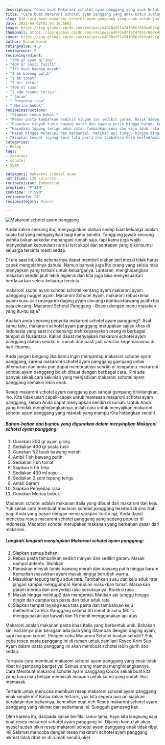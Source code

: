 ```yaml
---
description: "Cara buat Makaroni schotel ayam panggang yang enak Untuk Jualan"
title: "Cara buat Makaroni schotel ayam panggang yang enak Untuk Jualan"
slug: 818-cara-buat-makaroni-schotel-ayam-panggang-yang-enak-untuk-jualan
date: 2021-04-02T01:03:16.566Z
image: https://img-global.cpcdn.com/recipes/e4070a971a74f056/680x482cq70/makaroni-schotel-ayam-panggang-foto-resep-utama.jpg
thumbnail: https://img-global.cpcdn.com/recipes/e4070a971a74f056/680x482cq70/makaroni-schotel-ayam-panggang-foto-resep-utama.jpg
cover: https://img-global.cpcdn.com/recipes/e4070a971a74f056/680x482cq70/makaroni-schotel-ayam-panggang-foto-resep-utama.jpg
author: Duane Quinn
ratingvalue: 4.9
reviewcount: 9
recipeingredient:
- "300 gr ayam giling"
- "400 gr pasta fusili"
- "1/2 buah bawang merah"
- "1 bh bawang putih"
- "1 bh tomat"
- "5 btr telur"
- "400 ml susu"
- "2 sdm tepung terigu"
- " Garam"
- " Penyedap rasa"
- " Merica bubuk"
recipeinstructions:
- "Siapkan semua bahan."
- "Rebus pasta tambahkan sedikit minyak dan sedikit garam. Masak dampai aldente. Sisihkan"
- "Panaskan minyak tumis bawang merah dan bawang putih hingga harum. Kemudian masukkan ayam masak hingga berubah warna."
- "Masukkan tepung terigu aduk rata. Tambahkan susu dan keju aduk rata jangan sampai menggumpal. Kemudian masukkan tomat. Masukkan garam merica dan penyedap rasa secukupnya. Koreksi rasa"
- "Masak hingga meletup2 dan mengental. Matikan api tunggu hingga dingin dan campurkan pasta dan telur aduk rata"
- "Siapkan tempat loyang kaca tata pasta dan tambahkan keju melted/mozarella. Panggang selama 30 menit di suhu 180°c menggunakan api bawah dan 15 menit menggunakan api atas"
categories:
- Resep
tags:
- makaroni
- schotel
- ayam

katakunci: makaroni schotel ayam 
nutrition: 129 calories
recipecuisine: Indonesian
preptime: "PT31M"
cooktime: "PT59M"
recipeyield: "4"
recipecategory: Dinner

---
```



![Makaroni schotel ayam panggang](https://img-global.cpcdn.com/recipes/e4070a971a74f056/680x482cq70/makaroni-schotel-ayam-panggang-foto-resep-utama.jpg)

Andai kalian seorang ibu, menyuguhkan olahan sedap buat keluarga adalah suatu hal yang mengasyikan bagi kamu sendiri. Tanggung jawab seorang  wanita bukan sekedar menangani rumah saja, tapi kamu juga wajib menyediakan kebutuhan nutrisi tercukupi dan santapan yang dikonsumsi keluarga tercinta mesti sedap.

Di era  saat ini, kita sebenarnya dapat membeli olahan jadi meski tidak harus capek mengolahnya dahulu. Namun banyak juga lho orang yang selalu mau menyajikan yang terbaik untuk keluarganya. Lantaran, menghidangkan masakan sendiri jauh lebih higienis dan kita juga bisa menyesuaikan berdasarkan selera keluarga tercinta. 

makaroni skotel ayam schotel schotel kentang ayam makaroni ayam panggang nugget ayam. Macaroni Schotel Ayam. makaroni rebus•telur ayam•susu cair•margarin•daging ayam cincang•bombai•bawang putih•biji pala cincang. Macaroni Schotel Panggang - Bosen dengan menu masakan yang itu-itu saja?

Apakah anda seorang penyuka makaroni schotel ayam panggang?. Asal kamu tahu, makaroni schotel ayam panggang merupakan sajian khas di Indonesia yang saat ini disenangi oleh kebanyakan orang di berbagai tempat di Nusantara. Kalian dapat menyajikan makaroni schotel ayam panggang olahan sendiri di rumah dan pasti jadi camilan kegemaranmu di hari liburmu.

Anda jangan bingung jika kamu ingin menyantap makaroni schotel ayam panggang, karena makaroni schotel ayam panggang gampang untuk ditemukan dan anda pun dapat membuatnya sendiri di tempatmu. makaroni schotel ayam panggang boleh dibuat dengan berbagai cara. Kini ada banyak sekali cara kekinian yang menjadikan makaroni schotel ayam panggang semakin lebih enak.

Resep makaroni schotel ayam panggang pun sangat gampang dihidangkan, lho. Kita tidak usah capek-capek untuk memesan makaroni schotel ayam panggang, sebab Anda dapat menyiapkan sendiri di rumah. Untuk Anda yang hendak menghidangkannya, inilah cara untuk menyajikan makaroni schotel ayam panggang yang mantab yang mampu Kita hidangkan sendiri.

<!--inarticleads1-->

##### Bahan-bahan dan bumbu yang digunakan dalam menyiapkan Makaroni schotel ayam panggang:

1. Gunakan 300 gr ayam giling
1. Sediakan 400 gr pasta fusili
1. Gunakan 1/2 buah bawang merah
1. Ambil 1 bh bawang putih
1. Sediakan 1 bh tomat
1. Siapkan 5 btr telur
1. Sediakan 400 ml susu
1. Sediakan 2 sdm tepung terigu
1. Ambil  Garam
1. Siapkan  Penyedap rasa
1. Gunakan  Merica bubuk


Macaroni schotel adalah makanan Italia yang dibuat dari makaroni dan keju. Yuk simak cara membuat macaroni schotel panggang tersebut di sini. Nah bagi Anda yang bosan dengan menu sarapan itu-itu aja, Anda dapat mencoba resep macaroni schotel panggang yang sedang populer di Indonesia. Macaroni schotel merupakan makanan yang berbahan dasar dari makaroni. 

<!--inarticleads2-->

##### Langkah-langkah menyiapkan Makaroni schotel ayam panggang:

1. Siapkan semua bahan.
1. Rebus pasta tambahkan sedikit minyak dan sedikit garam. Masak dampai aldente. Sisihkan
1. Panaskan minyak tumis bawang merah dan bawang putih hingga harum. Kemudian masukkan ayam masak hingga berubah warna.
1. Masukkan tepung terigu aduk rata. Tambahkan susu dan keju aduk rata jangan sampai menggumpal. Kemudian masukkan tomat. Masukkan garam merica dan penyedap rasa secukupnya. Koreksi rasa
1. Masak hingga meletup2 dan mengental. Matikan api tunggu hingga dingin dan campurkan pasta dan telur aduk rata
1. Siapkan tempat loyang kaca tata pasta dan tambahkan keju melted/mozarella. Panggang selama 30 menit di suhu 180°c menggunakan api bawah dan 15 menit menggunakan api atas


Makaroni adalah makanan pasta khas Italia yang berbentuk unik. Bahakan kini variannya pun beragam ada pula yang ditambah dengan daging ayam, sapi maupun kornet. Pengen coba Macaroni Schotel buatan sendiri? Yuk, coba resep pasta panggang ini di rumah untuk camilan! Royco Krim Sup Ayam dalam pasta panggang ini akan membuat schotel lebih gurih dan sedap. 

Ternyata cara membuat makaroni schotel ayam panggang yang enak tidak ribet ini gampang banget ya! Semua orang mampu menghidangkannya. Cara Membuat makaroni schotel ayam panggang Cocok sekali buat kita yang baru mau belajar memasak maupun untuk kamu yang sudah lihai memasak.

Tertarik untuk mencoba membuat resep makaroni schotel ayam panggang enak simple ini? Kalau kalian tertarik, yuk kita segera buruan siapkan peralatan dan bahannya, kemudian buat deh Resep makaroni schotel ayam panggang yang nikmat dan sederhana ini. Sungguh gampang kan. 

Oleh karena itu, daripada kalian berfikir lama-lama, hayo kita langsung saja buat resep makaroni schotel ayam panggang ini. Dijamin kamu tak akan nyesel sudah bikin resep makaroni schotel ayam panggang enak tidak ribet ini! Selamat mencoba dengan resep makaroni schotel ayam panggang nikmat tidak ribet ini di rumah sendiri,oke!.

